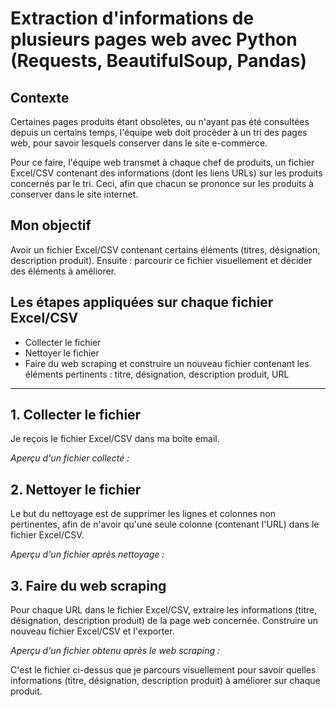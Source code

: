 # Extraction d'informations de plusieurs pages web avec Python (Requests, BeautifulSoup, Pandas)

## Contexte

<!--
Dans le cadre de la mise en conformité du site e-commerce avec les normes d’accessibilité (WCAG 2.2 niveau AA / RGAA), l'équipe web doit procéder à un tri des pages existantes.
-->

Certaines pages produits étant obsolètes, ou n'ayant pas été consultées depuis un certains temps, l'équipe web doit procéder à un tri des pages web, pour savoir lesquels conserver dans le site e-commerce.

Pour ce faire, l'équipe web transmet à chaque chef de produits, un fichier Excel/CSV contenant des informations (dont les liens URLs) sur les produits concernés par le tri. Ceci, afin que chacun se prononce sur les produits à conserver dans le site internet.

## Mon objectif
Avoir un fichier Excel/CSV contenant certains éléments (titres, désignation, description produit).
Ensuite : parcourir ce fichier visuellement et décider des éléments à améliorer.

## Les étapes appliquées sur chaque fichier Excel/CSV
- Collecter le fichier
- Nettoyer le fichier
- Faire du web scraping et construire un nouveau fichier contenant les éléments pertinents : titre, désignation, description produit, URL

---------------------------------------------------------------------------------------------------------------------------------------------------------------------
## 1. Collecter le fichier
Je reçois le fichier Excel/CSV dans ma boîte email.

_Aperçu d'un fichier collecté :_

## 2. Nettoyer le fichier 
Le but du nettoyage est de supprimer les lignes et colonnes non pertinentes, afin de n'avoir qu'une seule colonne (contenant l'URL) dans le fichier Excel/CSV.

_Aperçu d'un fichier après nettoyage :_

## 3. Faire du web scraping
Pour chaque URL dans le fichier Excel/CSV, extraire les informations (titre, désignation, description produit) de la page web concernée.
Construire un nouveau fichier Excel/CSV et l'exporter.

_Aperçu d'un fichier obtenu après le web scraping :_

C'est le fichier ci-dessus que je parcours visuellement pour savoir quelles informations (titre, désignation, description produit) à améliorer sur chaque produit.
